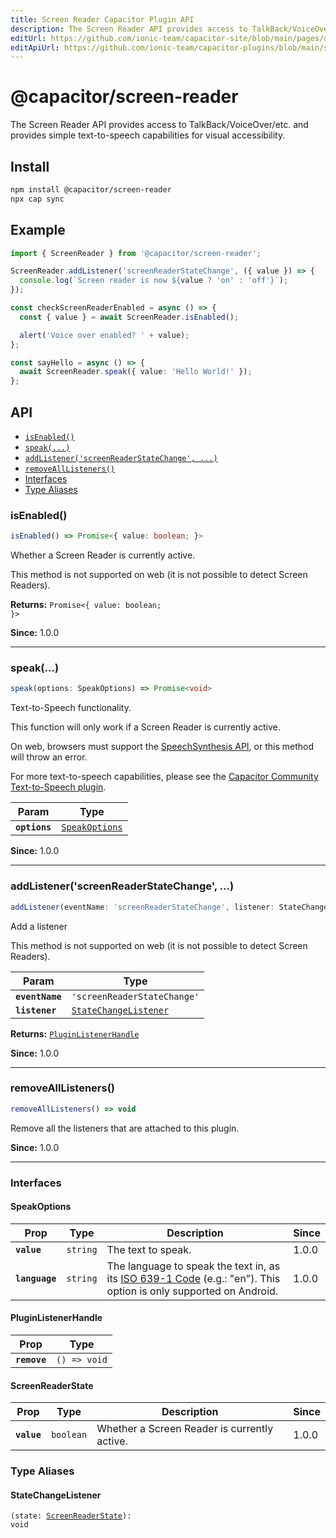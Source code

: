 ```yaml
---
title: Screen Reader Capacitor Plugin API
description: The Screen Reader API provides access to TalkBack/VoiceOver/etc. and provides simple text-to-speech capabilities for visual accessibility.
editUrl: https://github.com/ionic-team/capacitor-site/blob/main/pages/docs/v3/apis/screen-reader.md
editApiUrl: https://github.com/ionic-team/capacitor-plugins/blob/main/screen-reader/src/definitions.ts
---
```


# @capacitor/screen-reader

The Screen Reader API provides access to TalkBack/VoiceOver/etc. and provides simple text-to-speech capabilities for visual accessibility.

## Install

```bash
npm install @capacitor/screen-reader
npx cap sync
```

## Example

```typescript
import { ScreenReader } from '@capacitor/screen-reader';

ScreenReader.addListener('screenReaderStateChange', ({ value }) => {
  console.log(`Screen reader is now ${value ? 'on' : 'off'}`);
});

const checkScreenReaderEnabled = async () => {
  const { value } = await ScreenReader.isEnabled();

  alert('Voice over enabled? ' + value);
};

const sayHello = async () => {
  await ScreenReader.speak({ value: 'Hello World!' });
};
```

## API

<docgen-index>

* [`isEnabled()`](#isenabled)
* [`speak(...)`](#speak)
* [`addListener('screenReaderStateChange', ...)`](#addlistenerscreenreaderstatechange-)
* [`removeAllListeners()`](#removealllisteners)
* [Interfaces](#interfaces)
* [Type Aliases](#type-aliases)

</docgen-index>

<docgen-api>
<!--Update the source file JSDoc comments and rerun docgen to update the docs below-->

### isEnabled()

```typescript
isEnabled() => Promise<{ value: boolean; }>
```

Whether a Screen Reader is currently active.

This method is not supported on web (it is not possible to detect Screen
Readers).

**Returns:** <code>Promise&lt;{ value: boolean; }&gt;</code>

**Since:** 1.0.0

--------------------


### speak(...)

```typescript
speak(options: SpeakOptions) => Promise<void>
```

Text-to-Speech functionality.

This function will only work if a Screen Reader is currently active.

On web, browsers must support the [SpeechSynthesis
API](https://developer.mozilla.org/en-US/docs/Web/API/SpeechSynthesis), or
this method will throw an error.

For more text-to-speech capabilities, please see the [Capacitor Community
Text-to-Speech
plugin](https://github.com/capacitor-community/text-to-speech).

| Param         | Type                                                  |
| ------------- | ----------------------------------------------------- |
| **`options`** | <code><a href="#speakoptions">SpeakOptions</a></code> |

**Since:** 1.0.0

--------------------


### addListener('screenReaderStateChange', ...)

```typescript
addListener(eventName: 'screenReaderStateChange', listener: StateChangeListener) => PluginListenerHandle
```

Add a listener

This method is not supported on web (it is not possible to detect Screen
Readers).

| Param           | Type                                                                |
| --------------- | ------------------------------------------------------------------- |
| **`eventName`** | <code>'screenReaderStateChange'</code>                              |
| **`listener`**  | <code><a href="#statechangelistener">StateChangeListener</a></code> |

**Returns:** <code><a href="#pluginlistenerhandle">PluginListenerHandle</a></code>

**Since:** 1.0.0

--------------------


### removeAllListeners()

```typescript
removeAllListeners() => void
```

Remove all the listeners that are attached to this plugin.

**Since:** 1.0.0

--------------------


### Interfaces


#### SpeakOptions

| Prop           | Type                | Description                                                                                                                                                               | Since |
| -------------- | ------------------- | ------------------------------------------------------------------------------------------------------------------------------------------------------------------------- | ----- |
| **`value`**    | <code>string</code> | The text to speak.                                                                                                                                                        | 1.0.0 |
| **`language`** | <code>string</code> | The language to speak the text in, as its [ISO 639-1 Code](https://en.wikipedia.org/wiki/List_of_ISO_639-1_codes) (e.g.: "en"). This option is only supported on Android. | 1.0.0 |


#### PluginListenerHandle

| Prop         | Type                       |
| ------------ | -------------------------- |
| **`remove`** | <code>() =&gt; void</code> |


#### ScreenReaderState

| Prop        | Type                 | Description                                  | Since |
| ----------- | -------------------- | -------------------------------------------- | ----- |
| **`value`** | <code>boolean</code> | Whether a Screen Reader is currently active. | 1.0.0 |


### Type Aliases


#### StateChangeListener

<code>(state: <a href="#screenreaderstate">ScreenReaderState</a>): void</code>

</docgen-api>